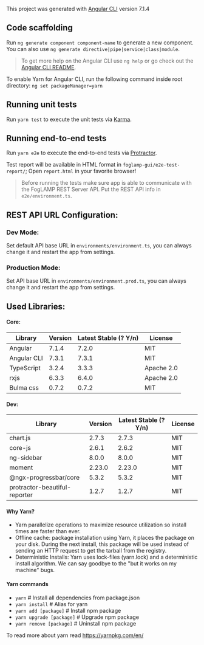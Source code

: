 This project was generated with [Angular CLI](https://github.com/angular/angular-cli) version 7.1.4

## Code scaffolding
Run `ng generate component component-name` to generate a new component. You can also use `ng generate directive|pipe|service|class|module`.

> To get more help on the Angular CLI use `ng help` or go check out the [Angular CLI README](https://github.com/angular/angular-cli/blob/master/README.md).


To enable Yarn for Angular CLI, run the following command inside root directory: 
`ng set packageManager=yarn`

## Running unit tests
Run `yarn test` to execute the unit tests via [Karma](https://karma-runner.github.io).

## Running end-to-end tests
Run `yarn e2e` to execute the end-to-end tests via [Protractor](http://www.protractortest.org/).

Test report will be available in HTML format in `foglamp-gui/e2e-test-report/`; Open `report.html` in your favorite browser!

> Before running the tests make sure app is able to communicate with the FogLAMP REST Server API. Put the REST API info in `e2e/environment.ts`.

## REST API URL Configuration:

### Dev Mode:
Set default API base URL in `environments/environment.ts`, you can always change it and restart the app from settings. 

### Production Mode:
Set API base URL in `environments/environment.prod.ts`, you can always change it and restart the app from settings. 

## Used Libraries:

#### Core:
 Library      |   Version     | Latest Stable (? Y/n) | License
------------- | ------------- | --------------------  | ------------
 Angular      | 7.1.4         |        7.2.0          | MIT 
 Angular CLI  | 7.3.1         |        7.3.1          | MIT 
 TypeScript   | 3.2.4         |        3.3.3          | Apache 2.0
 rxjs         | 6.3.3         |        6.4.0          | Apache 2.0
 Bulma css    | 0.7.2         |        0.7.2          | MIT

#### Dev:
 Library         |   Version     | Latest Stable (? Y/n) | License
---------------- | ------------- | --------------------  | ------------
chart.js         |  2.7.3        |        2.7.3          | MIT
core-js          |  2.6.1        |        2.6.2          | MIT 
ng-sidebar       |  8.0.0        |        8.0.0          | MIT 
moment           |  2.23.0       |        2.23.0         | MIT
@ngx-progressbar/core  |  5.3.2        |        5.3.2          | MIT
protractor-beautiful-reporter |  1.2.7       |  1.2.7                | MIT


#### Why Yarn?

* Yarn parallelize operations to maximize resource utilization so install times are faster than ever.
* Offline cache: package installation using Yarn, it places the package on your disk. During the next install, this package will be used instead of sending an HTTP request to get the tarball from the registry.
* Deterministic Installs: Yarn uses lock-files (yarn.lock) and a deterministic install algorithm. We can say goodbye to the "but it works on my machine" bugs.

#### Yarn commands
* `yarn`                    # Install all dependencies from package.json
* `yarn install`            # Alias for yarn
* `yarn add [package]`      # Install npm package
* `yarn upgrade [package]`  # Upgrade npm package
* `yarn remove [package]`   # Uninstall npm package

To read more about yarn read https://yarnpkg.com/en/
